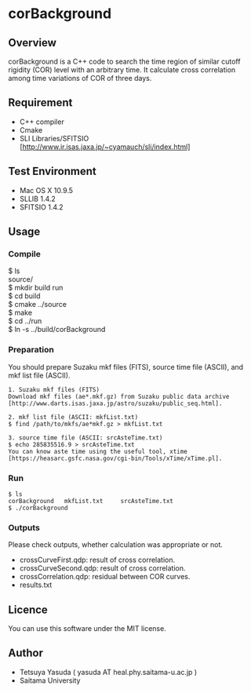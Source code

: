 # corBackground	


## Overview
corBackground is a C++ code to search the time region of similar cutoff rigidity (COR) level with an arbitrary time.
It calculate cross correlation among time variations of COR of three days.


## Requirement
- C++ compiler
- Cmake
- SLI Libraries/SFITSIO [http://www.ir.isas.jaxa.jp/~cyamauch/sli/index.html]


## Test Environment
- Mac OS X  10.9.5
- SLLIB     1.4.2
- SFITSIO   1.4.2


## Usage
### Compile
$ ls  
 source/  
$ mkdir build run  
$ cd build  
$ cmake ../source  
$ make  
$ cd ../run  
$ ln -s ../build/corBackground


### Preparation
You should prepare Suzaku mkf files (FITS), source time file (ASCII), and mkf list file (ASCII).

    1. Suzaku mkf files (FITS)  
    Download mkf files (ae*.mkf.gz) from Suzaku public data archive
    [http://www.darts.isas.jaxa.jp/astro/suzaku/public_seq.html].

    2. mkf list file (ASCII: mkfList.txt)  
    $ find /path/to/mkfs/ae*mkf.gz > mkfList.txt

    3. source time file (ASCII: srcAsteTime.txt)  
    $ echo 285835516.9 > srcAsteTime.txt  
    You can know aste time using the useful tool, xtime 
    [https://heasarc.gsfc.nasa.gov/cgi-bin/Tools/xTime/xTime.pl].


### Run  
    $ ls
    corBackground   mkfList.txt     srcAsteTime.txt
    $ ./corBackground


### Outputs
Please check outputs, whether calculation was appropriate or not.
- crossCurveFirst.qdp:  result of cross correlation.
- crossCurveSecond.qdp: result of cross correlation.
- crossCorrelation.qdp: residual between COR curves.
- results.txt


## Licence
You can use this software under the MIT license.


## Author
- Tetsuya Yasuda ( yasuda AT heal.phy.saitama-u.ac.jp )
- Saitama University 

